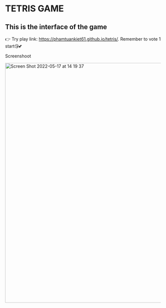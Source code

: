 <h1>TETRIS GAME</h1>
<h2>This is the interface of the game</h2>
<p>👉 Try play link: <a href="https://phamtuankiet61.github.io/tetris/">https://phamtuankiet61.github.io/tetris/</a>. Remember to vote 1 start😘💕</p>
<p>Screenshoot</p>
<img width="776" alt="Screen Shot 2022-05-17 at 14 19 37" src="https://user-images.githubusercontent.com/80536553/168766193-72fec12c-a7d7-41e3-9e8b-d4e6d936af56.png" style="max-width: 100%;">
